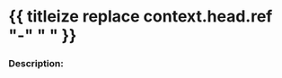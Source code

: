 <!--

Copy this into the title:
{{ #eq context.base.ref "master" }}🚀 {{ /eq }}{{ titleize replace context.head.ref "-" " " }}

-->

# {{ titleize replace context.head.ref "-" " " }}

### Description:
